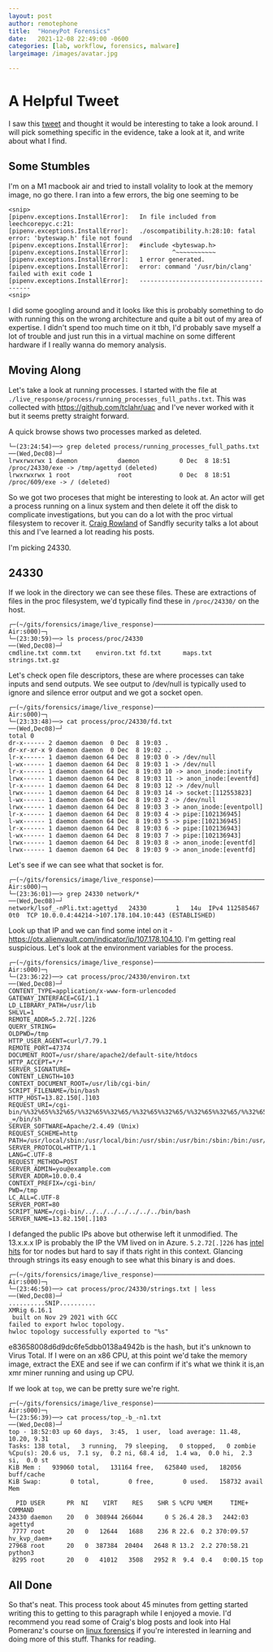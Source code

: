 ```yaml
---
layout: post
author: remotephone
title:  "HoneyPot Forensics"
date:   2021-12-08 22:49:00 -0600
categories: [lab, workflow, forensics, malware]
largeimage: /images/avatar.jpg

---
```


# A Helpful Tweet

I saw this [tweet](https://twitter.com/SecShoggoth/status/1468740840759697420?s=20) and thought it would be interesting to take a look around. I will pick something specific in the evidence, take a look at it, and write about what I find.

## Some Stumbles

I'm on a M1 macbook air and tried to install volality to look at the memory image, no go there. I ran into a few errors, the big one seeming to be

```shell
<snip>
[pipenv.exceptions.InstallError]:   In file included from leechcorepyc.c:21:
[pipenv.exceptions.InstallError]:   ./oscompatibility.h:28:10: fatal error: 'byteswap.h' file not found
[pipenv.exceptions.InstallError]:   #include <byteswap.h>
[pipenv.exceptions.InstallError]:            ^~~~~~~~~~~~
[pipenv.exceptions.InstallError]:   1 error generated.
[pipenv.exceptions.InstallError]:   error: command '/usr/bin/clang' failed with exit code 1
[pipenv.exceptions.InstallError]:   ----------------------------------------
<snip>
```

I did some googling around and it looks like this is probably something to do with running this on the wrong architecture and quite a bit out of my area of expertise. I didn't spend too much time on it tbh, I'd probably save myself a lot of trouble and just run this in a virtual machine on some different hardware if I really wanna do memory analysis.

## Moving Along

Let's take a look at running processes. I started with the file at `./live_response/process/running_processes_full_paths.txt`. This was collected with <https://github.com/tclahr/uac> and I've never worked with it but it seems pretty straight forward.

A quick browse shows two processes marked as deleted.

```shell
└─(23:24:54)──> grep deleted process/running_processes_full_paths.txt                                   ──(Wed,Dec08)─┘
lrwxrwxrwx 1 daemon           daemon           0 Dec  8 18:51 /proc/24330/exe -> /tmp/agettyd (deleted)
lrwxrwxrwx 1 root             root             0 Dec  8 18:51 /proc/609/exe -> / (deleted)
```

So we got two proceses that might be interesting to look at. An actor will get a process running on a linux system and then delete it off the disk to complicate investigations, but you can do a lot with the proc virtual filesystem to recover it. [Craig Rowland](https://twitter.com/CraigHRowland) of Sandfly security talks a lot about this and I've learned a lot reading his posts.

I'm picking 24330.

## 24330

If we look in the directory we can see these files. These are extractions of files in the proc filesystem, we'd typically find these in `/proc/24330/` on the host.

```shell
┌─(~/gits/forensics/image/live_response)──────────────────────────────────────────────────────────────────────────────(computer@MacBook-Air:s000)─┐
└─(23:30:59)──> ls process/proc/24330                                                                                               ──(Wed,Dec08)─┘
cmdline.txt comm.txt    environ.txt fd.txt      maps.txt    strings.txt.gz
```

Let's check open file descriptors, these are where processes can take inputs and send outputs. We see output to /dev/null is typically used to ignore and silence error output and we got a socket open.

```shell
┌─(~/gits/forensics/image/live_response)──────────────────────────────────────────────────────────────────────────────(computer@MacBook-Air:s000)─┐
└─(23:33:48)──> cat process/proc/24330/fd.txt                                                                                       ──(Wed,Dec08)─┘
total 0
dr-x------ 2 daemon daemon  0 Dec  8 19:03 .
dr-xr-xr-x 9 daemon daemon  0 Dec  8 19:02 ..
lr-x------ 1 daemon daemon 64 Dec  8 19:03 0 -> /dev/null
l-wx------ 1 daemon daemon 64 Dec  8 19:03 1 -> /dev/null
lr-x------ 1 daemon daemon 64 Dec  8 19:03 10 -> anon_inode:inotify
lrwx------ 1 daemon daemon 64 Dec  8 19:03 11 -> anon_inode:[eventfd]
lr-x------ 1 daemon daemon 64 Dec  8 19:03 12 -> /dev/null
lrwx------ 1 daemon daemon 64 Dec  8 19:03 14 -> socket:[112553823]
l-wx------ 1 daemon daemon 64 Dec  8 19:03 2 -> /dev/null
lrwx------ 1 daemon daemon 64 Dec  8 19:03 3 -> anon_inode:[eventpoll]
lr-x------ 1 daemon daemon 64 Dec  8 19:03 4 -> pipe:[102136945]
l-wx------ 1 daemon daemon 64 Dec  8 19:03 5 -> pipe:[102136945]
lr-x------ 1 daemon daemon 64 Dec  8 19:03 6 -> pipe:[102136943]
l-wx------ 1 daemon daemon 64 Dec  8 19:03 7 -> pipe:[102136943]
lrwx------ 1 daemon daemon 64 Dec  8 19:03 8 -> anon_inode:[eventfd]
lrwx------ 1 daemon daemon 64 Dec  8 19:03 9 -> anon_inode:[eventfd]
```

Let's see if we can see what that socket is for.

```shell
┌─(~/gits/forensics/image/live_response)──────────────────────────────────────────────────────────────────────────────(computer@MacBook-Air:s000)─┐
└─(23:36:01)──> grep 24330 network/*                                                                                                ──(Wed,Dec08)─┘
network/lsof_-nPli.txt:agettyd   24330        1   14u  IPv4 112585467      0t0  TCP 10.0.0.4:44214->107.178.104.10:443 (ESTABLISHED)
```

Look up that IP and we can find some intel on it - <https://otx.alienvault.com/indicator/ip/107.178.104.10>. I'm getting real suspicious. Let's look at the environment variables for the process.

```shell
┌─(~/gits/forensics/image/live_response)──────────────────────────────────────────────────────────────────────────────(computer@MacBook-Air:s000)─┐
└─(23:36:22)──> cat process/proc/24330/environ.txt                                                                                  ──(Wed,Dec08)─┘
CONTENT_TYPE=application/x-www-form-urlencoded
GATEWAY_INTERFACE=CGI/1.1
LD_LIBRARY_PATH=/usr/lib
SHLVL=1
REMOTE_ADDR=5.2.72[.]226
QUERY_STRING=
OLDPWD=/tmp
HTTP_USER_AGENT=curl/7.79.1
REMOTE_PORT=47374
DOCUMENT_ROOT=/usr/share/apache2/default-site/htdocs
HTTP_ACCEPT=*/*
SERVER_SIGNATURE=
CONTENT_LENGTH=103
CONTEXT_DOCUMENT_ROOT=/usr/lib/cgi-bin/
SCRIPT_FILENAME=/bin/bash
HTTP_HOST=13.82.150[.]103
REQUEST_URI=/cgi-bin/%%32%65%%32%65/%%32%65%%32%65/%%32%65%%32%65/%%32%65%%32%65/%%32%65%%32%65/%%32%65%%32%65/%%32%65%%32%65/bin/bash
_=/bin/sh
SERVER_SOFTWARE=Apache/2.4.49 (Unix)
REQUEST_SCHEME=http
PATH=/usr/local/sbin:/usr/local/bin:/usr/sbin:/usr/bin:/sbin:/bin:/usr/games:/usr/local/games:/snap/bin:/tmp:/bin:/usr/bin:/usr/local/bin:/usr/sbin:/tmp:/bin:/usr/bin:/usr/local/bin:/usr/sbin
SERVER_PROTOCOL=HTTP/1.1
LANG=C.UTF-8
REQUEST_METHOD=POST
SERVER_ADMIN=you@example.com
SERVER_ADDR=10.0.0.4
CONTEXT_PREFIX=/cgi-bin/
PWD=/tmp
LC_ALL=C.UTF-8
SERVER_PORT=80
SCRIPT_NAME=/cgi-bin/../../../../../../../bin/bash
SERVER_NAME=13.82.150[.]103
```

I defanged the public IPs above but otherwise left it unmodified. The 13.x.x.x IP is probably the IP the VM lived on in Azure. `5.2.72[.]226` has [intel hits](https://otx.alienvault.com/indicator/ip/5.2.72.226) for tor nodes but hard to say if thats right in this context. Glancing through strings its easy enough to see what this binary is and does.

```shell
┌─(~/gits/forensics/image/live_response)──────────────────────────────────────────────────────────────────────────────(computer@MacBook-Air:s000)─┐
└─(23:46:50)──> cat process/proc/24330/strings.txt | less                                                                           ──(Wed,Dec08)─┘
..........SNIP..........
XMRig 6.16.1
 built on Nov 29 2021 with GCC
failed to export hwloc topology.
hwloc topology successfully exported to "%s"
```

e83658008d6d9dc6fe5dbb0138a4942b is the hash, but it's unknown to Virus Total. If I were on an x86 CPU, at this point we'd take the memory image, extract the EXE and see if we can confirm if it's what we think it is,an xmr miner running and using up CPU.

If we look at `top`, we can be pretty sure we're right.

```shell
┌─(~/gits/forensics/image/live_response)──────────────────────────────────────────────────────────────────────────────(computer@MacBook-Air:s000)─┐
└─(23:56:39)──> cat process/top_-b_-n1.txt                                                                                          ──(Wed,Dec08)─┘
top - 18:52:03 up 60 days,  3:45,  1 user,  load average: 11.48, 10.20, 9.31
Tasks: 138 total,   3 running,  79 sleeping,   0 stopped,   0 zombie
%Cpu(s): 20.6 us,  7.1 sy,  0.2 ni, 68.4 id,  1.4 wa,  0.0 hi,  2.3 si,  0.0 st
KiB Mem :   939060 total,   131164 free,   625840 used,   182056 buff/cache
KiB Swap:        0 total,        0 free,        0 used.   158732 avail Mem

  PID USER      PR  NI    VIRT    RES    SHR S %CPU %MEM     TIME+ COMMAND
24330 daemon    20   0  308944 266044      0 S 26.4 28.3   2442:03 agettyd
 7777 root      20   0   12644   1688    236 R 22.6  0.2 370:09.57 hv_kvp_daem+
27968 root      20   0  387384  20404   2648 R 13.2  2.2 270:58.21 python3
 8295 root      20   0   41012   3508   2952 R  9.4  0.4   0:00.15 top
 ```

## All Done

So that's neat. This process took about 45 minutes from getting started writing this to getting to this paragraph while I enjoyed a movie. I'd recommend you read some of Craig's blog posts and look into Hal Pomeranz's course on [linux forensics](https://twitter.com/hal_pomeranz/status/1242539945144745986?s=20) if you're interested in learning and doing more of this stuff. Thanks for reading.

